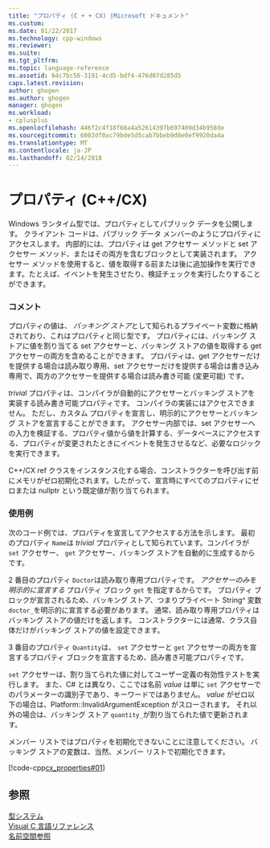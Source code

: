 ```yaml
---
title: "プロパティ (C + + CX) |Microsoft ドキュメント"
ms.custom: 
ms.date: 01/22/2017
ms.technology: cpp-windows
ms.reviewer: 
ms.suite: 
ms.tgt_pltfrm: 
ms.topic: language-reference
ms.assetid: 64c7bc56-3191-4cd5-bdf4-476d07d285d5
caps.latest.revision: 
author: ghogen
ms.author: ghogen
manager: ghogen
ms.workload:
- cplusplus
ms.openlocfilehash: 446f2c4f18f68a4a52614397b697409d34b958de
ms.sourcegitcommit: 6002df0ac79bde5d5cab7bbeb9d8e0ef9920da4a
ms.translationtype: MT
ms.contentlocale: ja-JP
ms.lasthandoff: 02/14/2018
---
```

# <a name="properties-ccx"></a>プロパティ (C++/CX)
Windows ランタイム型では、プロパティとしてパブリック データを公開します。 クライアント コードは、パブリック データ メンバーのようにプロパティにアクセスします。 内部的には、プロパティは get アクセサー メソッドと set アクセサー メソッド、またはその両方を含むブロックとして実装されます。 アクセサー メソッドを使用すると、値を取得する前または後に追加操作を実行できます。たとえば、イベントを発生させたり、検証チェックを実行したりすることができます。  
  
### <a name="remarks"></a>コメント  
 プロパティの値は、 *バッキング ストア*として知られるプライベート変数に格納されており、これはプロパティと同じ型です。 プロパティには、バッキング ストアに値を割り当てる set アクセサーと、バッキング ストアの値を取得する get アクセサーの両方を含めることができます。 プロパティは、get アクセサーだけを提供する場合は読み取り専用、set アクセサーだけを提供する場合は書き込み専用で、両方のアクセサーを提供する場合は読み書き可能 (変更可能) です。  
  
 *trivial* プロパティは、コンパイラが自動的にアクセサーとバッキング ストアを実装する読み書き可能プロパティです。 コンパイラの実装にはアクセスできません。 ただし、カスタム プロパティを宣言し、明示的にアクセサーとバッキング ストアを宣言することができます。 アクセサー内部では、set アクセサーへの入力を検証する、プロパティ値から値を計算する、データベースにアクセスする、プロパティが変更されたときにイベントを発生させるなど、必要なロジックを実行できます。  
  
 C++/CX ref クラスをインスタンス化する場合、コンストラクターを呼び出す前にメモリがゼロ初期化されます。したがって、宣言時にすべてのプロパティにゼロまたは nullptr という既定値が割り当てられます。  
  
### <a name="examples"></a>使用例  
 次のコード例では、プロパティを宣言してアクセスする方法を示します。 最初のプロパティ `Name`は *trivial* プロパティとして知られています。コンパイラが `set` アクセサー、 `get` アクセサー、バッキング ストアを自動的に生成するからです。  
  
 2 番目のプロパティ `Doctor`は読み取り専用プロパティです。 *アクセサーのみを明示的に宣言する* プロパティ ブロック `get` を指定するからです。 プロパティ ブロックが宣言されるため、バッキング ストア、つまりプライベート String^ 変数 `doctor_`を明示的に宣言する必要があります。 通常、読み取り専用プロパティはバッキング ストアの値だけを返します。 コンストラクターには通常、クラス自体だけがバッキング ストアの値を設定できます。  
  
 3 番目のプロパティ `Quantity`は、 `set` アクセサーと `get` アクセサーの両方を宣言するプロパティ ブロックを宣言するため、読み書き可能プロパティです。  
  
 `set` アクセサーは、割り当てられた値に対してユーザー定義の有効性テストを実行します。 また、C# とは異なり、ここでは名前 *value* は単に `set` アクセサーでのパラメーターの識別子であり、キーワードではありません。 *value* がゼロ以下の場合は、Platform::InvalidArgumentException がスローされます。 それ以外の場合は、バッキング ストア `quantity_`が割り当てられた値で更新されます。  
  
 メンバー リストではプロパティを初期化できないことに注意してください。 バッキング ストアの変数は、当然、メンバー リストで初期化できます。  
  
 [!code-cpp[cx_properties#01](../cppcx/codesnippet/CPP/cx_properties/class1.h#01)]  
  
## <a name="see-also"></a>参照  
 [型システム](../cppcx/type-system-c-cx.md)   
 [Visual C 言語リファレンス](../cppcx/visual-c-language-reference-c-cx.md)   
 [名前空間参照](../cppcx/namespaces-reference-c-cx.md)